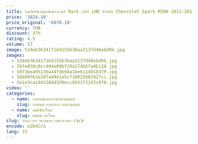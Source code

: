 ```yaml
---
title: รถเกียร์พวงมาลัยพาวเวอร์ Rack เกียร์ LHD สําหรับ Chevrolet Spark M300 2011-2015 รุ่น LHD พวงมาลัยกล่องเกียร์สําหรับ MATIZ 95967297 25183477
price: '3824.16'
price_original: '6070.10'
currency: THB
discount: 37%
rating: 4.5
volume: 57
image: S34eb36341f1b4155b36aa2137d48ebd0k.jpg
images:
  - S34eb36341f1b4155b36aa2137d48ebd0k.jpg
  - S9fe858c0cc404e09bf29a17db5fa4b120.jpg
  - S973bea95130a44fdb94a1be611dd1b37P.jpg
  - Sbb09762e28fa4941a5c710022682927ci.jpg
  - Se1e3ca1443184d3d9ecc9433732d3c9f8.jpg
video: ''
categories:
  - name: รถยนต์และรถจักรยานยนต์
    slug: รถยนต-และรถจ-กรยานยนต
  - name: แชสซีอะไหล่
    slug: แชสซ-อะไหล
slug: รถเก-ยร-พวงมาล-ยพาวเวอร-rack
encode: o2b4CcS
lang: th
---
```

  